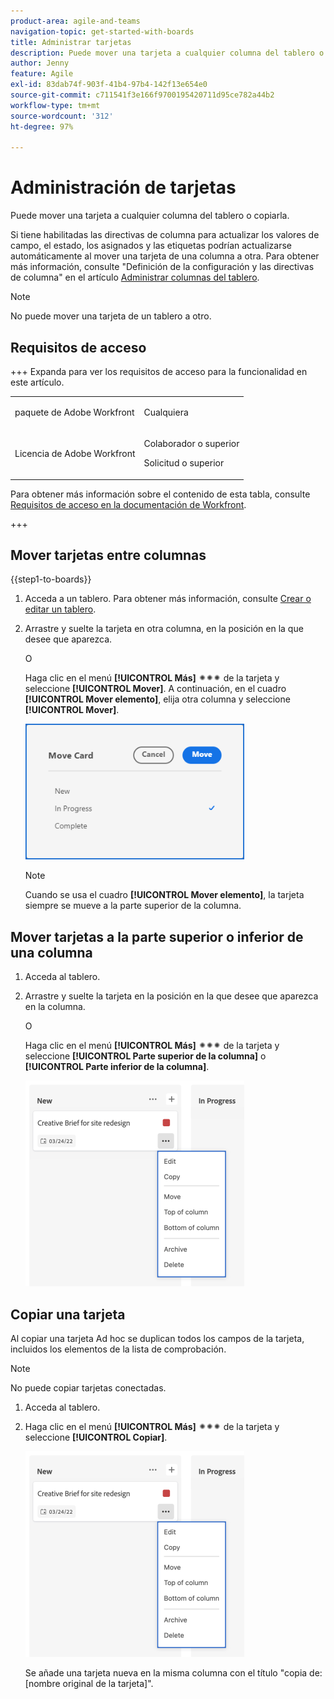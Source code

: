```yaml
---
product-area: agile-and-teams
navigation-topic: get-started-with-boards
title: Administrar tarjetas
description: Puede mover una tarjeta a cualquier columna del tablero o copiarla.
author: Jenny
feature: Agile
exl-id: 83dab74f-903f-41b4-97b4-142f13e654e0
source-git-commit: c711541f3e166f9700195420711d95ce782a44b2
workflow-type: tm+mt
source-wordcount: '312'
ht-degree: 97%

---
```


# Administración de tarjetas

Puede mover una tarjeta a cualquier columna del tablero o copiarla.

Si tiene habilitadas las directivas de columna para actualizar los valores de campo, el estado, los asignados y las etiquetas podrían actualizarse automáticamente al mover una tarjeta de una columna a otra. Para obtener más información, consulte &quot;Definición de la configuración y las directivas de columna&quot; en el artículo [Administrar columnas del tablero](/help/quicksilver/agile/get-started-with-boards/manage-board-columns.md).

>[!NOTE]
>
>No puede mover una tarjeta de un tablero a otro.

## Requisitos de acceso

+++ Expanda para ver los requisitos de acceso para la funcionalidad en este artículo.

<table style="table-layout:auto"> 
 <col> 
 <col> 
 <tbody> 
  <tr> 
   <td role="rowheader">paquete de Adobe Workfront</td> 
   <td> <p>Cualquiera</p> </td> 
  </tr> 
  <tr> 
   <td role="rowheader">Licencia de Adobe Workfront</td> 
   <td> 
   <p>Colaborador o superior</p> 
   <p>Solicitud o superior</p>
   </td> 
  </tr> 
 </tbody> 
</table>

Para obtener más información sobre el contenido de esta tabla, consulte [Requisitos de acceso en la documentación de Workfront](/help/quicksilver/administration-and-setup/add-users/access-levels-and-object-permissions/access-level-requirements-in-documentation.md).

+++

## Mover tarjetas entre columnas

{{step1-to-boards}}

1. Acceda a un tablero. Para obtener más información, consulte [Crear o editar un tablero](../../agile/get-started-with-boards/create-edit-board.md).
1. Arrastre y suelte la tarjeta en otra columna, en la posición en la que desee que aparezca.

   O

   Haga clic en el menú **[!UICONTROL Más]** ![menú Más ](assets/more-icon-spectrum.png) de la tarjeta y seleccione **[!UICONTROL Mover]**. A continuación, en el cuadro **[!UICONTROL Mover elemento]**, elija otra columna y seleccione **[!UICONTROL Mover]**.

   ![Mover tarjeta](assets/boards-move-card-350x217.png)

   >[!NOTE]
   >
   >Cuando se usa el cuadro **[!UICONTROL Mover elemento]**, la tarjeta siempre se mueve a la parte superior de la columna.

## Mover tarjetas a la parte superior o inferior de una columna

1. Acceda al tablero.
1. Arrastre y suelte la tarjeta en la posición en la que desee que aparezca en la columna.

   O

   Haga clic en el menú **[!UICONTROL Más]** ![menú Más](assets/more-icon-spectrum.png) de la tarjeta y seleccione **[!UICONTROL Parte superior de la columna]** o **[!UICONTROL Parte inferior de la columna]**.

   ![Menú Más](assets/boards-moremenu-350x329.png)

## Copiar una tarjeta

Al copiar una tarjeta Ad hoc se duplican todos los campos de la tarjeta, incluidos los elementos de la lista de comprobación.

>[!NOTE]
>
>No puede copiar tarjetas conectadas.

1. Acceda al tablero.
1. Haga clic en el menú **[!UICONTROL Más]** ![[!UICONTROL menú Más]](assets/more-icon-spectrum.png) de la tarjeta y seleccione **[!UICONTROL Copiar]**.

   ![Menú Más](assets/boards-moremenu-350x329.png)

   Se añade una tarjeta nueva en la misma columna con el título &quot;copia de: [nombre original de la tarjeta]&quot;.
